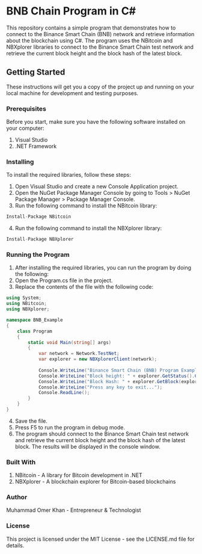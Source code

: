 # BNB Chain Program in C#
This repository contains a simple program that demonstrates how to connect to the Binance Smart Chain (BNB) network and retrieve information about the blockchain using C#. The program uses the NBitcoin and NBXplorer libraries to connect to the Binance Smart Chain test network and retrieve the current block height and the block hash of the latest block.

## Getting Started
These instructions will get you a copy of the project up and running on your local machine for development and testing purposes.

### Prerequisites
Before you start, make sure you have the following software installed on your computer:
1. Visual Studio
2. .NET Framework

### Installing
To install the required libraries, follow these steps:
1. Open Visual Studio and create a new Console Application project.
2. Open the NuGet Package Manager Console by going to Tools > NuGet Package Manager > Package Manager Console.
3. Run the following command to install the NBitcoin library:
```csharp
Install-Package NBitcoin
```
4. Run the following command to install the NBXplorer library:
```csharp
Install-Package NBXplorer
```
### Running the Program
1. After installing the required libraries, you can run the program by doing the following:
2. Open the Program.cs file in the project.
3. Replace the contents of the file with the following code:
```csharp
using System;
using NBitcoin;
using NBXplorer;

namespace BNB_Example
{
    class Program
    {
        static void Main(string[] args)
        {
            var network = Network.TestNet;
            var explorer = new NBXplorerClient(network);
            
            Console.WriteLine("Binance Smart Chain (BNB) Program Example");
            Console.WriteLine("Block height: " + explorer.GetStatus().ChainHeight);
            Console.WriteLine("Block Hash: " + explorer.GetBlock(explorer.GetStatus().ChainHeight).BlockId);
            Console.WriteLine("Press any key to exit...");
            Console.ReadLine();
        }
    }
}
```
4. Save the file.
5. Press F5 to run the program in debug mode.
6. The program should connect to the Binance Smart Chain test network and retrieve the current block height and the block hash of the latest block. The results will be displayed in the console window.

### Built With
1. NBitcoin - A library for Bitcoin development in .NET
2. NBXplorer - A blockchain explorer for Bitcoin-based blockchains

### Author
Muhammad Omer Khan - Entrepreneur & Technologist

### License
This project is licensed under the MIT License - see the LICENSE.md file for details.
